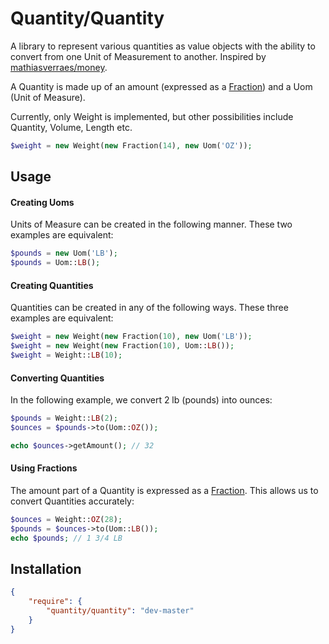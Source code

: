 # Quantity/Quantity

A library to represent various quantities as value objects with the ability to convert from one Unit of Measurement to another.  Inspired by [mathiasverraes/money](https://github.com/mathiasverraes/money/).

A Quantity is made up of an amount (expressed as a [Fraction](https://github.com/phospr/fraction)) and a Uom (Unit of Measure).

Currently, only Weight is implemented, but other possibilities include Quantity, Volume, Length etc.

```php
$weight = new Weight(new Fraction(14), new Uom('OZ'));
```

## Usage

#### Creating Uoms

Units of Measure can be created in the following manner.  These two examples are equivalent:

```php
$pounds = new Uom('LB');
$pounds = Uom::LB();
```

#### Creating Quantities

Quantities can be created in any of the following ways.  These three examples are equivalent:

```php
$weight = new Weight(new Fraction(10), new Uom('LB'));
$weight = new Weight(new Fraction(10), Uom::LB());
$weight = Weight::LB(10);
```

#### Converting Quantities

In the following example, we convert 2 lb (pounds) into ounces:

```php
$pounds = Weight::LB(2);
$ounces = $pounds->to(Uom::OZ());

echo $ounces->getAmount(); // 32
```

#### Using Fractions

The amount part of a Quantity is expressed as a [Fraction](https://github.com/phospr/fraction).  This allows us to convert Quantities accurately:

```php
$ounces = Weight::OZ(28);
$pounds = $ounces->to(Uom::LB());
echo $pounds; // 1 3/4 LB
```


## Installation

```json
{
    "require": {
        "quantity/quantity": "dev-master"
    }
}
```
